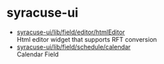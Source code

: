 # syracuse-ui

* [syracuse-ui/lib/field/editor/htmlEditor](lib/field/editor/htmlEditor.md)  
  Html editor widget that supports RFT conversion
* [syracuse-ui/lib/field/schedule/calendar](lib/field/schedule/calendar.md)  
  Calendar Field
